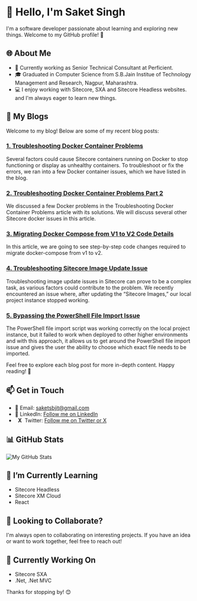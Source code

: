 # 👋 Hello, I'm Saket Singh

I'm a software developer passionate about learning and exploring new things. Welcome to my GitHub profile! 🚀

## 🌐 About Me

- 💼 Currently working as Senior Technical Consultant at Perficient.
- 🎓 Graduated in Computer Science from S.B.Jain Institue of Technology Management and Research, Nagpur, Maharashtra.
- 💻 I enjoy working with Sitecore, SXA and Sitecore Headless websites. and I'm always eager to learn new things.

## 📝 My Blogs

Welcome to my blog! Below are some of my recent blog posts:

### [1. Troubleshooting Docker Container Problems](https://blogs.perficient.com/2023/04/25/troubleshooting-docker-container-problems/)

Several factors could cause Sitecore containers running on Docker to stop functioning or display as unhealthy containers. To troubleshoot or fix the errors, we ran into a few Docker container issues, which we have listed in the blog.

### [2. Troubleshooting Docker Container Problems Part 2](https://blogs.perficient.com/2023/04/25/troubleshooting-docker-container-problems-part-2/)

We discussed a few Docker problems in the Troubleshooting Docker Container Problems article with its solutions. We will discuss several other Sitecore docker issues in this article.

### [3. Migrating Docker Compose from V1 to V2 Code Details](https://blogs.perficient.com/2023/07/03/migrating-docker-compose-from-v1-to-v2-code-details/)

In this article, we are going to see step-by-step code changes required to migrate docker-compose from v1 to v2.

### [4. Troubleshooting Sitecore Image Update Issue](https://blogs.perficient.com/2023/11/15/troubleshooting-sitecore-image-update-issue/)

Troubleshooting image update issues in Sitecore can prove to be a complex task, as various factors could contribute to the problem. We recently encountered an issue where, after updating the “Sitecore Images,” our local project instance stopped working.

### [5. Bypassing the PowerShell File Import Issue](https://blogs.perficient.com/2023/12/05/bypassing-the-powershell-file-import-issue/)

The PowerShell file import script was working correctly on the local project instance, but it failed to work when deployed to other higher environments and with this approach, it allows us to get around the PowerShell file import issue and gives the user the ability to choose which exact file needs to be imported.

Feel free to explore each blog post for more in-depth content. Happy reading! 🚀

## 📫 Get in Touch

- 📧 Email: saketsbjit@gmail.com
- 💬 LinkedIn: [Follow me on LinkedIn](https://www.linkedin.com/in/saketsingh126/)
- &nbsp;&nbsp;**X**&nbsp;&nbsp;Twitter: [Follow me on Twitter or X](https://twitter.com/Saketsingh14942)

## 📊 GitHub Stats

![My GitHub Stats](https://github-readme-stats.vercel.app/api?username=singh-saket&show_icons=true&hide=issues)

## 🌱 I’m Currently Learning

- Sitecore Headless
- Sitecore XM Cloud
- React

## 👯 Looking to Collaborate?

I'm always open to collaborating on interesting projects. If you have an idea or want to work together, feel free to reach out!

## 🚧 Currently Working On

- Sitecore SXA
- .Net, .Net MVC

Thanks for stopping by! 😊
